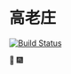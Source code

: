 高老庄
=====

[![Build Status](https://travis-ci.org/Gaolz/gwx.svg?branch=master)](https://travis-ci.org/Gaolz/gwx)

:tada: :fireworks:
